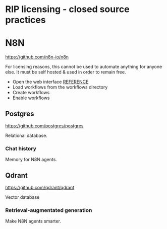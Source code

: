 # RIP licensing - closed source practices
# N8N
https://github.com/n8n-io/n8n

For licensing reasons, this cannot be used to automate anything for anyone else. It must be self hosted & used in order to remain free.

- Open the web interface [REFERENCE](./docker-compose.yml)
- Load workflows from the workflows directory
- Create workflows
- Enable workflows

## Postgres
https://github.com/postgres/postgres

Relational database.

### Chat history
Memory for N8N agents.

## Qdrant
https://github.com/qdrant/qdrant

Vector database

### Retrieval-augmentated generation
Make N8N agents smarter.
